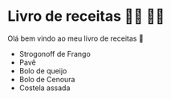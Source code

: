 # Livro de receitas :man_cook: :woman_cook:

Olá bem vindo ao meu livro de receitas :wave:

- Strogonoff de Frango
- Pavê
- Bolo de queijo
- Bolo de Cenoura
- Costela assada